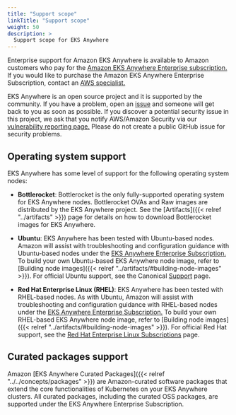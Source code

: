 ```yaml
---
title: "Support scope"
linkTitle: "Support scope"
weight: 50
description: >
  Support scope for EKS Anywhere
---
```


Enterprise support for Amazon EKS Anywhere is available to Amazon customers who pay for the [Amazon EKS Anywhere Enterprise subscription.](https://aws.amazon.com/eks/eks-anywhere/pricing/)
If you would like to purchase the Amazon EKS Anywhere Enterprise Subscription, contact an [AWS specialist.](https://aws.amazon.com/contact-us/sales-support-eks/) 

EKS Anywhere is an open source project and it is supported by the community.
If you have a problem, open an [issue](https://github.com/aws/eks-anywhere/issues) and someone will get back to you as soon as possible.
If you discover a potential security issue in this project, we ask that you notify AWS/Amazon Security via our [vulnerability reporting page.](http://aws.amazon.com/security/vulnerability-reporting/)
Please do not create a public GitHub issue for security problems.

## Operating system support

EKS Anywhere has some level of support for the following operating system nodes:

* **Bottlerocket**: Bottlerocket is the only fully-supported operating system for EKS Anywhere nodes.
Bottlerocket OVAs and Raw images are distributed by the EKS Anywhere project.
See the [Artifacts]({{< relref "../artifacts" >}}) page for details on how to download Bottlerocket images for EKS Anywhere.

* **Ubuntu**: EKS Anywhere has been tested with Ubuntu-based nodes.
Amazon will assist with troubleshooting and configuration guidance with Ubuntu-based nodes under the [EKS Anywhere Enterprise Subscription.](https://aws.amazon.com/eks/eks-anywhere/pricing/)
To build your own Ubuntu-based EKS Anywhere node image, refer to [Building node images]({{< relref "../artifacts/#building-node-images" >}}).
For official Ubuntu support, see the Canonical [Support](https://ubuntu.com/support) page.

* **Red Hat Enterprise Linux (RHEL)**: EKS Anywhere has been tested with RHEL-based nodes.
As with Ubuntu, Amazon will assist with troubleshooting and configuration guidance with RHEL-based nodes under the [EKS Anywhere Enterprise Subscription.](https://aws.amazon.com/eks/eks-anywhere/pricing/)
To build your own RHEL-based EKS Anywhere node image, refer to [Building node images]({{< relref "../artifacts/#building-node-images" >}}).
For official Red Hat support, see the [Red Hat Enterprise Linux Subscriptions](https://www.redhat.com/en/store/linux-platforms) page.

## Curated packages support
Amazon [EKS Anywhere Curated Packages]({{< relref "../../concepts/packages" >}}) are Amazon-curated software packages that extend the core functionalities of Kubernetes on your EKS Anywhere clusters.
All curated packages, including the curated OSS packages, are supported under the EKS Anywhere Enterprise Subscription.
